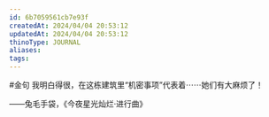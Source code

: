 ```yaml
---
id: 6b7059561cb7e93f
createdAt: 2024/04/04 20:53:12
updatedAt: 2024/04/04 20:53:12
thinoType: JOURNAL
aliases: 
tags: 
---
```

#金句 我明白得很，在这栋建筑里“机密事项”代表着⋯⋯她们有大麻烦了！

——兔毛手袋，《今夜星光灿烂·进行曲》